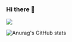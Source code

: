 ### Hi there 👋
<a href="https://bumbleb22.tistory.com/" target="_blank"><img src="https://img.shields.io/badge/bumbleb22-FFD700?style=plastic&logo=FEFEFE&logoColor=FFFFFF"/></a>


![Anurag's GitHub stats](https://github-readme-stats.vercel.app/api?username=nyny1000&show_icons=true&theme=radical)
<!--
**nyny1000/nyny1000** is a ✨ _special_ ✨ repository because its `README.md` (this file) appears on your GitHub profile.

Here are some ideas to get you started:

- 🔭 I’m currently working on ...
- 🌱 I’m currently learning ...
- 👯 I’m looking to collaborate on ...
- 🤔 I’m looking for help with ...
- 💬 Ask me about ...
- 📫 How to reach me: ...
- 😄 Pronouns: ...
- ⚡ Fun fact: ...
-->
